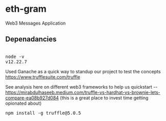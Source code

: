 # eth-gram
Web3 Messages Application



## Depenadancies 

<pre> 
node -v
v12.22.7
</pre>

Used Ganache as a quick way to standup our project to test the concepts 
https://www.trufflesuite.com/truffle

See analysis here on different web3 frameworks to help us quickstart --https://mirabdulhaseeb.medium.com/truffle-vs-hardhat-vs-brownie-lets-compare-ea08b927d084
(this is a great place to invest time getting opionated about) 

<pre>
npm install -g truffle@5.0.5
</pre>


